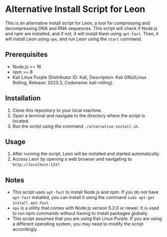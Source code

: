 # Alternative Install Script for Leon

This is an alternative install script for Leon, a tool for compressing and decompressing DNA and RNA sequences. This script will check if Node.js and npm are installed, and if not, it will install them using `apt-fast`. Then, it will install Leon using `npx`, and run Leon using the `start` command.

## Prerequisites

- Node.js >= 16
- npm >= 8
- Kali Linux Purple (Distributor ID: Kali, Description: Kali GNU/Linux Rolling, Release: 2023.3, Codename: kali-rolling)

## Installation

1. Clone this repository to your local machine.
2. Open a terminal and navigate to the directory where the script is located.
3. Run the script using the command `./alternative-install.sh`.

## Usage

1. After running the script, Leon will be installed and started automatically.
2. Access Leon by opening a web browser and navigating to `http://localhost:1337`.

## Notes

- This script uses `apt-fast` to install Node.js and npm. If you do not have `apt-fast` installed, you can install it using the command `sudo apt-get install apt-fast`.
- `npx` is a utility that comes with Node.js version 5.2.0 or newer. It is used to run npm commands without having to install packages globally.
- This script assumes that you are using Kali Linux Purple. If you are using a different operating system, you may need to modify the script accordingly.
